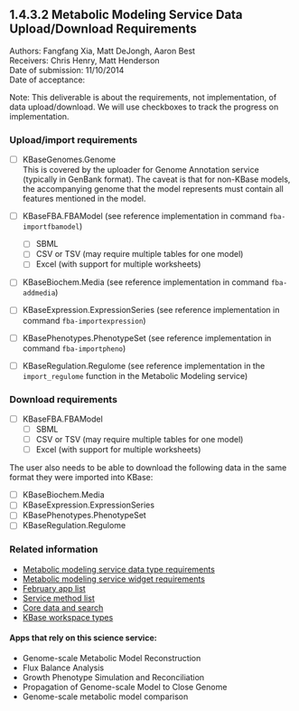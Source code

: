 1.4.3.2 Metabolic Modeling Service Data Upload/Download Requirements
------------------------------------------------------------------------------

Authors: Fangfang Xia, Matt DeJongh, Aaron Best  
Receivers: Chris Henry, Matt Henderson  
Date of submission: 11/10/2014  
Date of acceptance:   

Note: This deliverable is about the requirements, not implementation,
of data upload/download. We will use checkboxes to track the progress
on implementation.

### Upload/import requirements

- [ ] KBaseGenomes.Genome  
      This is covered by the uploader for Genome Annotation service
      (typically in GenBank format). The caveat is that for non-KBase
      models, the accompanying genome that the model represents must
      contain all features mentioned in the model.
	  
- [ ] KBaseFBA.FBAModel (see reference implementation in command `fba-importfbamodel`)
  - [ ] SBML
  - [ ] CSV or TSV (may require multiple tables for one model)
  - [ ] Excel (with support for multiple worksheets)

- [ ] KBaseBiochem.Media (see reference implementation in command `fba-addmedia`)

- [ ] KBaseExpression.ExpressionSeries (see reference implementation in command `fba-importexpression`)

- [ ] KBasePhenotypes.PhenotypeSet (see reference implementation in command `fba-importpheno`)

- [ ] KBaseRegulation.Regulome (see reference implementation in the `import_regulome` function in the Metabolic Modeling service)

### Download requirements

- [ ] KBaseFBA.FBAModel
  - [ ] SBML
  - [ ] CSV or TSV (may require multiple tables for one model)
  - [ ] Excel (with support for multiple worksheets)

The user also needs to be able to download the following data in the
same format they were imported into KBase:

- [ ] KBaseBiochem.Media
- [ ] KBaseExpression.ExpressionSeries
- [ ] KBasePhenotypes.PhenotypeSet
- [ ] KBaseRegulation.Regulome

### Related information

- [Metabolic modeling service data type requirements](https://github.com/levinas/WBS-Science-Service-Deliverables/blob/master/1.4.3.1-Metabolic-Modeling-Service-Data-Type-Requirements.md)
- [Metabolic modeling service widget requirements](https://github.com/levinas/WBS-Science-Service-Deliverables/blob/master/1.4.3.3-Metabolic-Modeling-Service-Widget-Requirements.md)
- [February app list](https://docs.google.com/spreadsheets/d/1jIyMrAnG1GJP6i0qgFmah9cM51BpcpvC-SAmPaJArM4/edit#gid=0)
- [Service method list](https://docs.google.com/spreadsheets/d/1XeYR-ZFsldHVB7I8yPkP-aGPlzXqY7cU1gTArRXZs78/edit?usp=sharing)
- [Core data and search](https://docs.google.com/spreadsheets/d/1auAfLVc1ogs6SBOIAqCp6GG8gUr19b-gW2VqSBAA7jo/edit#gid=940808100)
- [KBase workspace types](http://narrative.kbase.us/functional-site/#/spec/storage/0)

#### Apps that rely on this science service:

- Genome-scale Metabolic Model Reconstruction
- Flux Balance Analysis
- Growth Phenotype Simulation and Reconciliation
- Propagation of Genome-scale Model to Close Genome
- Genome-scale metabolic model comparison
